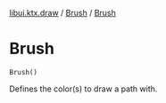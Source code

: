[libui.ktx.draw](../README.md) / [Brush](README.md) / [Brush](-brush.md)

# Brush

`Brush()`

Defines the color(s) to draw a path with.
